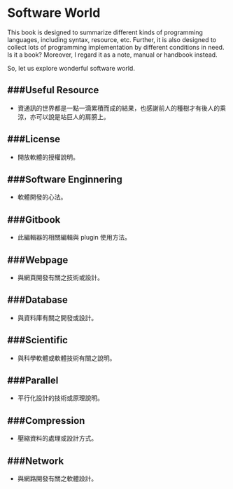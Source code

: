 # Software World

This book is designed to summarize different kinds of programming languages, including syntax, resource, etc. Further, it is also designed to collect lots of programming implementation by different conditions in need. Is it a book? Moreover, I regard it as a note, manual or handbook instead.

So, let us explore wonderful software world.

###Useful Resource
---

* 資通訊的世界都是一點一滴累積而成的結果，也感謝前人的種樹才有後人的乘涼，亦可以說是站巨人的肩膀上。

###License
---

* 開放軟體的授權說明。

###Software Enginnering
---

* 軟體開發的心法。

###Gitbook
---

* 此編輯器的相關編輯與 plugin 使用方法。

###Webpage
---

* 與網頁開發有關之技術或設計。

###Database
---

* 與資料庫有關之開發或設計。

###Scientific
---

* 與科學軟體或軟體技術有關之說明。

###Parallel
---

* 平行化設計的技術或原理說明。

###Compression
---

* 壓縮資料的處理或設計方式。

###Network
---

* 與網路開發有關之軟體設計。


